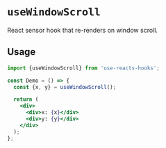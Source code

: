 # `useWindowScroll`

React sensor hook that re-renders on window scroll.

## Usage

```jsx
import {useWindowScroll} from 'use-reacts-hooks';

const Demo = () => {
  const {x, y} = useWindowScroll();

  return (
    <div>
      <div>x: {x}</div>
      <div>y: {y}</div>
    </div>
  );
};
```
